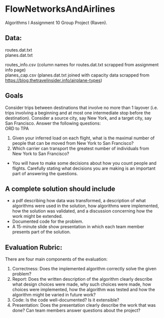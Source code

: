 # FlowNetworksAndAirlines
Algorithms I Assignment 10 Group Project (Raven). 



## Data:  
routes.dat.txt  
planes.dat.txt  
  
routes_info.csv (column names for routes.dat.txt scrapped from assignment info page)  
planes_cap.csv (planes.dat.txt joined with capacity data scrapped from https://blog.thetravelinsider.info/airplane-types)  


## Goals
Consider trips between destinations that involve no more than 1 layover (i.e. trips involving a beginning and at most one intermediate stop before the destination).  Consider a source city, say New York, and a target city, say San Francisco.  Answer the following questions:   
ORD to TPA  

1.	Given your inferred load on each flight, what is the maximal number of people that can be moved from New York to San Francisco?  
2.	Which carrier can transport the greatest number of individuals from New York to San Francisco?  

* You will have to make some decisions about how you count people and flights.  Carefully stating what decisions you are making is an important part of answering the questions.
  
  
  
## A complete solution should include 
*	a pdf describing how data was transformed, a description of what algorithms were used in the solution, how algorithms were implemented, how the solution was validated, and a discussion concerning how the work might be extended.  
*	Documented code for the problem.  
*	A 15-minute slide show presentation in which each team member presents part of the solution.  

## Evaluation Rubric:
There are four main components of the evaluation:
1.	Correctness: Does the implemented algorithm correctly solve the given problem?
2.	Report: Does the written description of the algorithm clearly describe what design choices were made, why such choices were made, how choices were implemented, how the algorithm was tested and how the algorithm might be varied in future work?
3.	Code: Is the code well-documented?  Is it extensible?
4.	Presentation: Does the presentation clearly describe the work that was done?  Can team members answer questions about the project?  
